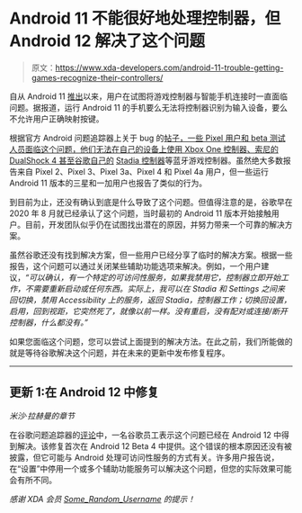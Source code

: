 # Android 11 不能很好地处理控制器，但 Android 12 解决了这个问题

> 原文：<https://www.xda-developers.com/android-11-trouble-getting-games-recognize-their-controllers/>

自从 Android 11 [推出](https://www.xda-developers.com/android-11-stable-google-pixel-oneplus-xiaomi-realme-oppo/)以来，用户在试图将游戏控制器与智能手机连接时一直面临问题。据报道，运行 Android 11 的手机要么无法将控制器识别为输入设备，要么不允许用户正确映射按键。

根据官方 Android 问题追踪器上关于 bug 的[帖子，一些 Pixel 用户和 beta 测试人员面临这个问题，他们无法在自己的设备上使用 Xbox One 控制器、索尼的 DualShock 4 甚至谷歌自己的](https://issuetracker.google.com/issues/163120692?pli=1) [Stadia 控制器](https://www.xda-developers.com/stadia-wireless-controller-android-phone/)等蓝牙游戏控制器。虽然绝大多数报告来自 Pixel 2、Pixel 3、Pixel 3a、Pixel 4 和 Pixel 4a 用户，但一些运行 Android 11 版本的三星和一加用户也报告了类似的行为。

到目前为止，还没有确认到底是什么导致了这个问题。但值得注意的是，谷歌早在 2020 年 8 月就已经承认了这个问题，当时最初的 Android 11 版本开始接触用户。目前，开发团队似乎仍在试图找出潜在的原因，并努力带来一个可靠的解决方案。

虽然谷歌还没有找到解决方案，但一些用户已经分享了临时的解决方案。根据一些报告，这个问题可以通过关闭某些辅助功能选项来解决。例如，一个用户建议，*“可以确认，有一个特定的可访问性服务，如果我禁用它，控制器立即开始工作，不需要重新启动或任何东西。实际上，我可以在 Stadia 和 Settings 之间来回切换，禁用 Accessibility 上的服务，返回 Stadia，控制器工作；切换回设置，启用，回到视距，它突然死了，就像以前一样。没有重启，没有配对或连接/断开控制器，什么都没有。”*

如果您面临这个问题，您可以尝试上面提到的解决方法。在此之前，我们所能做的就是等待谷歌解决这个问题，并在未来的更新中发布修复程序。

* * *

## 更新 1:在 Android 12 中修复

*米沙·拉赫曼的章节*

在谷歌问题追踪器的[评论](https://issuetracker.google.com/issues/163120692#comment324)中，一名谷歌员工表示这个问题已经在 Android 12 中得到解决。该修复首次在 Android 12 Beta 4 中提供。这个错误的根本原因还没有被披露，但它可能与 Android 处理可访问性服务的方式有关。许多用户报告说，在“设置”中停用一个或多个辅助功能服务可以解决这个问题，但您的实际效果可能会有所不同。

*感谢 XDA 会员 [Some_Random_Username](https://forum.xda-developers.com/m/some_random_username.8234677/) 的提示！*